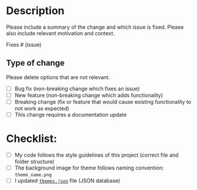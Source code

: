# Description

Please include a summary of the change and which issue is fixed. Please also include relevant motivation and context.

Fixes # (issue)

## Type of change

Please delete options that are not relevant.

- [ ] Bug fix (non-breaking change which fixes an issue)
- [ ] New feature (non-breaking change which adds functionality)
- [ ] Breaking change (fix or feature that would cause existing functionality to not work as expected)
- [ ] This change requires a documentation update

# Checklist:

- [ ] My code follows the style guidelines of this project (correct file and folder structure)
- [ ] The background image for theme follows naming convention: `theme_name.png`
- [ ] I updated [`themes.json`](https://github.com/AdisonCavani/distro-grub-themes/blob/master/themes.json) file (JSON database)
